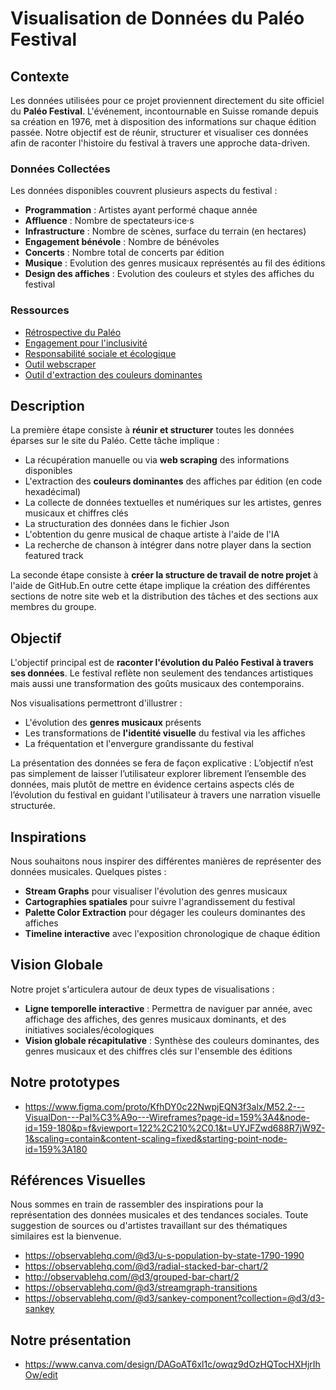 # Visualisation de Données du Paléo Festival

## Contexte

Les données utilisées pour ce projet proviennent directement du site officiel du **Paléo Festival**. L'événement, incontournable en Suisse romande depuis sa création en 1976, met à disposition des informations sur chaque édition passée. Notre objectif est de réunir, structurer et visualiser ces données afin de raconter l'histoire du festival à travers une approche data-driven.

### Données Collectées

Les données disponibles couvrent plusieurs aspects du festival :

- **Programmation** : Artistes ayant performé chaque année
- **Affluence** : Nombre de spectateurs·ice·s
- **Infrastructure** : Nombre de scènes, surface du terrain (en hectares)
- **Engagement bénévole** : Nombre de bénévoles
- **Concerts** : Nombre total de concerts par édition
- **Musique** : Evolution des genres musicaux représentés au fil des éditions
- **Design des affiches** : Evolution des couleurs et styles des affiches du festival


### Ressources

- [Rétrospective du Paléo](https://yeah.paleo.ch/fr/histoire)
- [Engagement pour l'inclusivité](https://yeah.paleo.ch/fr/award-agf)
- [Responsabilité sociale et écologique](https://yeah.paleo.ch/fr/a-propos)
- [Outil webscraper](https://webscraper.io/documentation/open-web-scraper)
- [Outil d'extraction des couleurs dominantes](https://lokeshdhakar.com/projects/color-thief/)

## Description

La première étape consiste à **réunir et structurer** toutes les données éparses sur le site du Paléo. Cette tâche implique :

- La récupération manuelle ou via **web scraping** des informations disponibles
- L'extraction des **couleurs dominantes** des affiches par édition (en code hexadécimal)
- La collecte de données textuelles et numériques sur les artistes, genres musicaux et chiffres clés
- La structuration des données dans le fichier Json
- L'obtention du genre musical de chaque artiste à l'aide de l'IA
- La recherche de chanson à intégrer dans notre player dans la section featured track

La seconde étape consiste à **créer la structure de travail de notre projet** à l'aide de GitHub.En outre cette étape implique la création des différentes sections de notre site web et la distribution des tâches et des sections aux membres du groupe.

## Objectif

L'objectif principal est de **raconter l'évolution du Paléo Festival à travers ses données**. Le festival reflète non seulement des tendances artistiques mais aussi une transformation des goûts musicaux des contemporains.

Nos visualisations permettront d'illustrer :

- L'évolution des **genres musicaux** présents
- Les transformations de **l'identité visuelle** du festival via les affiches
- La fréquentation et l'envergure grandissante du festival

La présentation des données se fera de façon explicative : L’objectif n’est pas simplement de laisser l’utilisateur explorer librement l’ensemble des données, mais plutôt de mettre en évidence certains aspects clés de l’évolution du festival en guidant l'utilisateur à travers une narration visuelle structurée.

## Inspirations

Nous souhaitons nous inspirer des différentes manières de représenter des données musicales. Quelques pistes :

- **Stream Graphs** pour visualiser l'évolution des genres musicaux
- **Cartographies spatiales** pour suivre l'agrandissement du festival
- **Palette Color Extraction** pour dégager les couleurs dominantes des affiches
- **Timeline interactive** avec l'exposition chronologique de chaque édition

## Vision Globale

Notre projet s'articulera autour de deux types de visualisations :

- **Ligne temporelle interactive** : Permettra de naviguer par année, avec affichage des affiches, des genres musicaux dominants, et des initiatives sociales/écologiques
- **Vision globale récapitulative** : Synthèse des couleurs dominantes, des genres musicaux et des chiffres clés sur l'ensemble des éditions

## Notre prototypes

- https://www.figma.com/proto/KfhDY0c22NwpjEQN3f3alx/M52.2---VisualDon---Pal%C3%A9o---Wireframes?page-id=159%3A4&node-id=159-180&p=f&viewport=122%2C210%2C0.1&t=UYJFZwd688R7jW9Z-1&scaling=contain&content-scaling=fixed&starting-point-node-id=159%3A180


## Références Visuelles

Nous sommes en train de rassembler des inspirations pour la représentation des données musicales et des tendances sociales. Toute suggestion de sources ou d'artistes travaillant sur des thématiques similaires est la bienvenue.

- https://observablehq.com/@d3/u-s-population-by-state-1790-1990
- https://observablehq.com/@d3/radial-stacked-bar-chart/2
- http://observablehq.com/@d3/grouped-bar-chart/2
- https://observablehq.com/@d3/streamgraph-transitions
- https://observablehq.com/@d3/sankey-component?collection=@d3/d3-sankey 

## Notre présentation
- https://www.canva.com/design/DAGoAT6xl1c/owqz9dOzHQTocHXHjrIhOw/edit
